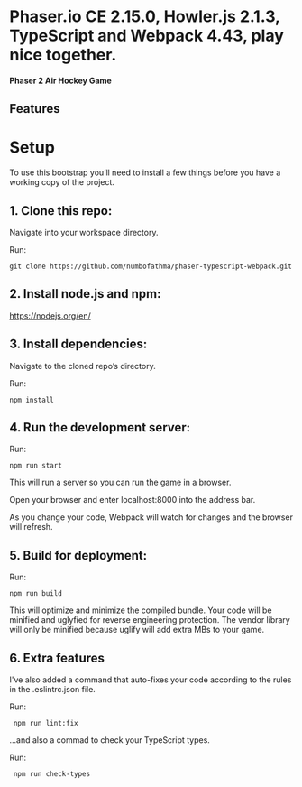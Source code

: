 # Phaser.io CE 2.15.0, Howler.js 2.1.3, TypeScript and Webpack 4.43, play nice together.
#### Phaser 2 Air Hockey Game

## Features

# Setup
To use this bootstrap you’ll need to install a few things before you have a working copy of the project.

## 1. Clone this repo:

Navigate into your workspace directory.

Run:

```git clone https://github.com/numbofathma/phaser-typescript-webpack.git```

## 2. Install node.js and npm:

https://nodejs.org/en/


## 3. Install dependencies:

Navigate to the cloned repo’s directory.

Run:

```npm install``` 

## 4. Run the development server:

Run:

```npm run start```

This will run a server so you can run the game in a browser.

Open your browser and enter localhost:8000 into the address bar.

As you change your code, Webpack will watch for changes and the browser will refresh.


## 5. Build for deployment:

Run:

```npm run build```

This will optimize and minimize the compiled bundle. Your code will be minified and uglyfied for reverse engineering protection.
The vendor library will only be minified because uglify will add extra MBs to your game.


## 6. Extra features
I've also added a command that auto-fixes your code according to the rules in the .eslintrc.json file.

Run:

``` npm run lint:fix```

...and also a commad to check your TypeScript types.

Run:

``` npm run check-types```
